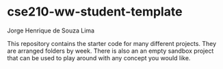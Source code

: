 # cse210-ww-student-template
Jorge Henrique de Souza Lima

This repository contains the starter code for many different projects. They are arranged folders by week. There is also an an empty sandbox project that can be used to play around with any concept you would like.
